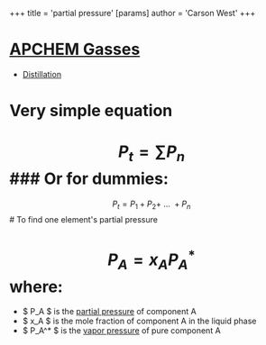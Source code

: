 +++
 title = 'partial pressure'
[params]
	author = 'Carson West'
+++
# [APCHEM Gasses](./../apchem-gasses/)
- [Distillation](./../distillation/)


# Very simple equation

#  $$ P_{t}=\sum P_{n} $$  ### Or for dummies:
  $$ P_{t} = P_{1}+P_{2}+\ ...\ + P_{n} $$  # To find one element's partial pressure
#  $$ P_A = x_A P_A^* $$  where:

*  $ P_A $  is the [partial pressure](./../partial-pressure/) of component A
*  $ x_A $  is the mole fraction of component A in the liquid phase
*  $ P_A^* $  is the [vapor pressure](./../vapor-pressure/) of pure component A